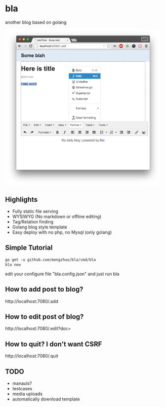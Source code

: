 # bla
another blog based on golang

![Screenshot](https://raw.githubusercontent.com/mengzhuo/bla_default_template/master/bla_screenshot.png)

## Highlights
* Fully static file serving
* WYSIWYG (No markdown or offline editing)
* Tag/Relation finding
* Golang blog style template
* Easy deploy with no php, no Mysql (only golang)

## Simple Tutorial

``` shell
go get -u github.com/mengzhuo/bla/cmd/bla
bla new
```

edit your configure file "bla.config.json" and just run bla

## How to add post to blog?
http://localhost:7080/.add

## How to edit post of blog?
http://localhost:7080/.edit?doc=<docname>

## How to quit? I don't want CSRF
http://localhost:7080/.quit


## TODO
* manauls?
* testcases
* media uploads
* automatically download template
